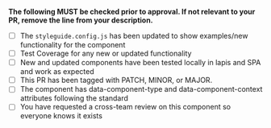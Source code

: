 **The following MUST be checked prior to approval. If not relevant to your PR, remove the line from your description.**
- [ ]  The `styleguide.config.js` has been updated to show examples/new functionality for the component
- [ ]  Test Coverage for any new or updated functionality
- [ ]  New and updated components have been tested locally in lapis and SPA and work as expected
- [ ]  This PR has been tagged with PATCH, MINOR, or MAJOR.
- [ ]  The component has data-component-type and data-component-context attributes following the standard
- [ ]  You have requested a cross-team review on this component so everyone knows it exists
